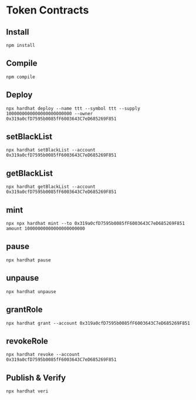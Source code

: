 # Token Contracts

## Install
```
npm install
```

## Compile
```
npm compile
```

## Deploy
```
npx hardhat deploy --name ttt --symbol ttt --supply 1000000000000000000000000 --owner 0x319a0cfD7595b0085fF6003643C7eD685269F851
```

## setBlackList
```
npx hardhat setBlackList --account 0x319a0cfD7595b0085fF6003643C7eD685269F851
```

## getBlackList
```
npx hardhat getBlackList --account 0x319a0cfD7595b0085fF6003643C7eD685269F851
```

## mint
```
npx npx hardhat mint --to 0x319a0cfD7595b0085fF6003643C7eD685269F851 amount 10000000000000000000000
```

## pause
```
npx hardhat pause
```

## unpause
```
npx hardhat unpause
```

## grantRole
```
npx hardhat grant --account 0x319a0cfD7595b0085fF6003643C7eD685269F851
```

## revokeRole
```
npx hardhat revoke --account 0x319a0cfD7595b0085fF6003643C7eD685269F851
```

## Publish & Verify
```
npx hardhat veri
```
